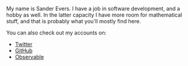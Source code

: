 My name is Sander Evers. I have a job in software development, and a hobby
as well. In the latter capacity I have more room for mathematical stuff,
and that is probably what you'll mostly find here.

You can also check out my accounts on:
- [Twitter](https://twitter.com/sandvrs)
- [GitHub](https://github.com/sanderevers)
- [Observable](https://observablehq.com/@sanderevers)
